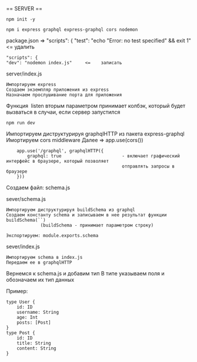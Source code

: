 == SERVER == 


    npm init -y

    npm i express graphql express-graphql cors nodemon

package.json =>
    "scripts": {
    "test": "echo \"Error: no test specified\" && exit 1"      <=   удалить 

    "scripts": {
    "dev": "nodemon index.js"     <=    записать



server/index.js

    Импортируем express
    Создаем экземпляр приложения из express
    Назначаем прослушивание порта для приложения 

Функция  listen вторым параметром принимает колбэк, 
который будет вызваться в случаи, если сервер запустился

    npm run dev

Импортируем диструктурируя graphqlHTTP из пакета express-graphql
Имортируем cors middleware 
    Далее => 
        app.use(cors())
        
        app.use('/graphql', graphqlHTTP({
            graphql: true                       - включает графический интерфейс в браузере, который позволяет
                                                отправлять запросы в браузере
        }))


Создаем файл: schema.js

sever/schema.js

    Импортируем диструктурируя buildSchema из graphql
    Создаем константу schema и записываем в нее результат функции buildSchema(``)
                 (buildSchema - принимает параметром строку)

    Экспортируем: module.exports.schema

sever/index.js

    Импортируем schema в index.js
    Передаем ее в graphqlHTTP

Вернемся к schema.js и добавим тип
    В типе указываем поля и обозначаем их тип данных

Пример:

    type User {
        id: ID
        username: String
        age: Int
        posts: [Post]
    }
    type Post {
        id: ID
        title: String
        content: String
    }




